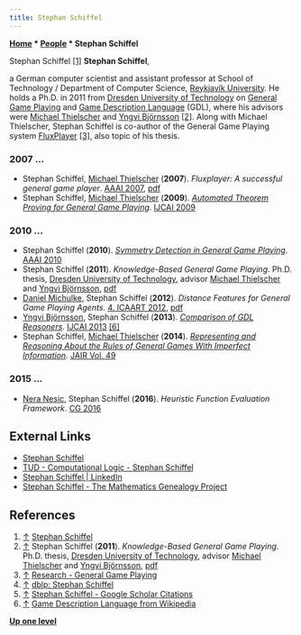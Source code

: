 ```yaml
---
title: Stephan Schiffel
---
```

**[Home](Home "Home") \* [People](People "People") \* Stephan Schiffel**



 [](http://www.ru.is/kennarar/stephans/) Stephan Schiffel <a id="cite-note-1" href="#cite-ref-1">[1]</a> 
**Stephan Schiffel**,  

a German computer scientist and assistant professor at School of Technology / Department of Computer Science, [Reykjavík University](https://en.wikipedia.org/wiki/Reykjav%C3%ADk_University).
He holds a Ph.D. in 2011 from [Dresden University of Technology](https://en.wikipedia.org/wiki/Dresden_University_of_Technology) on [General Game Playing](General_Game_Playing "General Game Playing") and [Game Description Language](General_Game_Playing#GDL "General Game Playing") (GDL), 
where his advisors were [Michael Thielscher](Michael_Thielscher "Michael Thielscher") and [Yngvi Björnsson](Yngvi_Bj%C3%B6rnsson "Yngvi Björnsson") <a id="cite-note-2" href="#cite-ref-2">[2]</a>. 
Along with Michael Thielscher, Stephan Schiffel is co-author of the General Game Playing system [FluxPlayer](index.php?title=FluxPlayer&action=edit&redlink=1 "FluxPlayer (page does not exist)") <a id="cite-note-3" href="#cite-ref-3">[3]</a>, also topic of his thesis. 



### 2007 ...


* Stephan Schiffel, [Michael Thielscher](Michael_Thielscher "Michael Thielscher") (**2007**). *Fluxplayer: A successful general game player*. [AAAI 2007](Conferences#AAAI-2007 "Conferences"), [pdf](http://www.aaai.org/Papers/AAAI/2007/AAAI07-189.pdf)
* Stephan Schiffel, [Michael Thielscher](Michael_Thielscher "Michael Thielscher") (**2009**). *[Automated Theorem Proving for General Game Playing](https://scholar.google.com/citations?view_op=view_citation&hl=en&user=jRcb4G4AAAAJ&citation_for_view=jRcb4G4AAAAJ:roLk4NBRz8UC)*. [IJCAI 2009](Conferences#IJCAI2009 "Conferences")


### 2010 ...


* Stephan Schiffel (**2010**). *[Symmetry Detection in General Game Playing](https://scholar.google.com/citations?view_op=view_citation&hl=en&user=jRcb4G4AAAAJ&citation_for_view=jRcb4G4AAAAJ:hqOjcs7Dif8C)*. [AAAI 2010](Conferences#AAAI-2010 "Conferences")
* Stephan Schiffel (**2011**). *Knowledge-Based General Game Playing*. Ph.D. thesis, [Dresden University of Technology](https://en.wikipedia.org/wiki/Dresden_University_of_Technology), advisor [Michael Thielscher](Michael_Thielscher "Michael Thielscher") and [Yngvi Björnsson](Yngvi_Bj%C3%B6rnsson "Yngvi Björnsson"), [pdf](http://www.qucosa.de/fileadmin/data/qucosa/documents/8874/Stephan_Schiffel_Diss.pdf)
* [Daniel Michulke](index.php?title=Daniel_Michulke&action=edit&redlink=1 "Daniel Michulke (page does not exist)"), Stephan Schiffel (**2012**). *Distance Features for General Game Playing Agents*. [4. ICAART 2012](https://dblp.uni-trier.de/db/conf/icaart/icaart2012-1.html), [pdf](http://www.general-game-playing.de/downloads/GIGA11_Distance_Features.pdf)
* [Yngvi Björnsson](Yngvi_Bj%C3%B6rnsson "Yngvi Björnsson"), Stephan Schiffel (**2013**). *[Comparison of GDL Reasoners](https://scholar.google.com/citations?view_op=view_citation&hl=en&user=jRcb4G4AAAAJ&citation_for_view=jRcb4G4AAAAJ:7PzlFSSx8tAC)*. [IJCAI 2013](Conferences#IJCAI2013 "Conferences") <a id="cite-note-6" href="#cite-ref-6">[6]</a>
* Stephan Schiffel, [Michael Thielscher](Michael_Thielscher "Michael Thielscher") (**2014**). *[Representing and Reasoning About the Rules of General Games With Imperfect Information](https://www.jair.org/index.php/jair/article/view/10862)*. [JAIR Vol. 49](https://www.jair.org/vol/vol49.html)


### 2015 ...


* [Nera Nesic](index.php?title=Nera_Nesic&action=edit&redlink=1 "Nera Nesic (page does not exist)"), Stephan Schiffel (**2016**). *Heuristic Function Evaluation Framework*. [CG 2016](CG_2016 "CG 2016")


## External Links


* [Stephan Schiffel](http://www.ru.is/kennarar/stephans/)
* [TUD - Computational Logic - Stephan Schiffel](http://www.inf.tu-dresden.de/?node_id=1373&ln=en)
* [Stephan Schiffel | LinkedIn](https://www.linkedin.com/in/stephanschiffel)
* [Stephan Schiffel - The Mathematics Genealogy Project](https://genealogy.math.ndsu.nodak.edu/id.php?id=156248)


## References


1. <a id="cite-ref-1" href="#cite-note-1">↑</a> [Stephan Schiffel](http://www.ru.is/kennarar/stephans/)
2. <a id="cite-ref-2" href="#cite-note-2">↑</a> Stephan Schiffel (**2011**). *Knowledge-Based General Game Playing*. Ph.D. thesis, [Dresden University of Technology](https://en.wikipedia.org/wiki/Dresden_University_of_Technology), advisor [Michael Thielscher](Michael_Thielscher "Michael Thielscher") and [Yngvi Björnsson](Yngvi_Bj%C3%B6rnsson "Yngvi Björnsson"), [pdf](http://www.qucosa.de/fileadmin/data/qucosa/documents/8874/Stephan_Schiffel_Diss.pdf)
3. <a id="cite-ref-3" href="#cite-note-3">↑</a> [Research - General Game Playing](http://www.general-game-playing.de/research.html)
4. <a id="cite-ref-4" href="#cite-note-4">↑</a> [dblp: Stephan Schiffel](http://www.informatik.uni-trier.de/~ley/pers/hd/s/Schiffel:Stephan.html)
5. <a id="cite-ref-5" href="#cite-note-5">↑</a> [Stephan Schiffel - Google Scholar Citations](https://scholar.google.com/citations?user=jRcb4G4AAAAJ&hl=en)
6. <a id="cite-ref-6" href="#cite-note-6">↑</a> [Game Description Language from Wikipedia](https://en.wikipedia.org/wiki/Game_Description_Language)

**[Up one level](People "People")**







 
